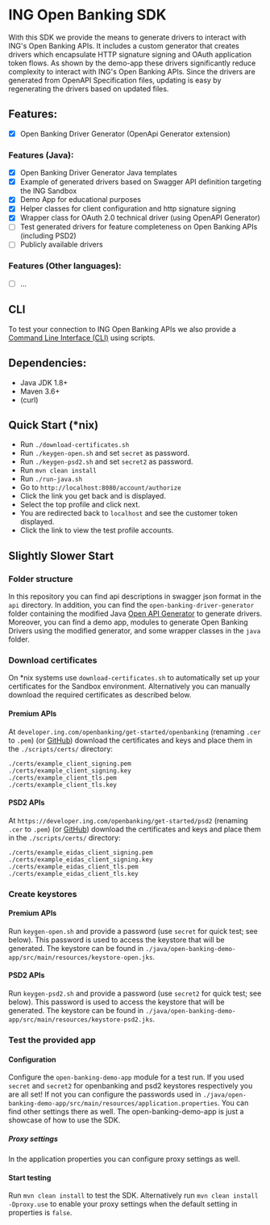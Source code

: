 # ING Open Banking SDK
With this SDK we provide the means to generate drivers to interact with ING's Open Banking APIs. It includes a custom generator that creates drivers which encapsulate HTTP signature signing and OAuth application token flows. As shown by the demo-app these drivers significantly reduce complexity to interact with ING's Open Banking APIs. Since the drivers are generated from OpenAPI Specification files, updating is easy by regenerating the drivers based on updated files.

## Features:
- [x] Open Banking Driver Generator (OpenApi Generator extension)
### Features (Java):
- [x] Open Banking Driver Generator Java templates
- [x] Example of generated drivers based on Swagger API definition targeting the ING Sandbox
- [x] Demo App for educational purposes
- [x] Helper classes for client configuration and http signature signing
- [x] Wrapper class for OAuth 2.0 technical driver (using OpenAPI Generator)
- [ ] Test generated drivers for feature completeness on Open Banking APIs (including PSD2)
- [ ] Publicly available drivers
### Features (Other languages):
- [ ] ...

## CLI
To test your connection to ING Open Banking APIs we also provide a [Command Line Interface (CLI)](https://github.com/ing-bank/ing-open-banking-cli) using scripts.

## Dependencies:
* Java JDK 1.8+
* Maven 3.6+
* (curl)

## Quick Start (*nix)
* Run `./download-certificates.sh`
* Run `./keygen-open.sh` and set `secret` as password.
* Run `./keygen-psd2.sh` and set `secret2` as password.
* Run  `mvn clean install`
* Run `./run-java.sh`
* Go to `http://localhost:8080/account/authorize`
* Click the link you get back and is displayed.
* Select the top profile and click next.
* You are redirected back to `localhost` and see the customer token displayed.
* Click the link to view the test profile accounts.

## Slightly Slower Start
### Folder structure
In this repository you can find api descriptions in swagger json format in the `api` directory. In addition, you can find the `open-banking-driver-generator` folder containing the modified Java [Open API Generator](https://github.com/OpenAPITools/openapi-generator) to generate drivers. Moreover, you can find a demo app, modules to generate Open Banking Drivers using the modified generator, and some wrapper classes in the `java` folder.

### Download certificates
On *nix systems use `download-certificates.sh` to automatically set up your certificates for the Sandbox environment. Alternatively you can manually download the required certificates as described below.
#### Premium APIs
At `developer.ing.com/openbanking/get-started/openbanking` (renaming `.cer` to `.pem`) (or [GitHub](https://github.com/ing-bank/ing-open-banking-cli/tree/develop/apps/sandbox/certificates)) download the certificates and keys and place them in the `./scripts/certs/` directory:
```
./certs/example_client_signing.pem
./certs/example_client_signing.key
./certs/example_client_tls.pem
./certs/example_client_tls.key
``` 
#### PSD2 APIs
At `https://developer.ing.com/openbanking/get-started/psd2` (renaming `.cer` to `.pem`) (or [GitHub](https://github.com/ing-bank/ing-open-banking-cli/tree/develop/apps/sandbox/certificates)) download the certificates and keys and place them in the `./scripts/certs/` directory:
```
./certs/example_eidas_client_signing.pem
./certs/example_eidas_client_signing.key
./certs/example_eidas_client_tls.pem
./certs/example_eidas_client_tls.key
```

### Create keystores
#### Premium APIs
Run `keygen-open.sh` and provide a password (use `secret` for quick test; see below). This password is used to access the keystore that will be generated. The keystore can be found in `./java/open-banking-demo-app/src/main/resources/keystore-open.jks`.
#### PSD2 APIs
Run `keygen-psd2.sh` and provide a password (use `secret2` for quick test; see below). This password is used to access the keystore that will be generated. The keystore can be found in `./java/open-banking-demo-app/src/main/resources/keystore-psd2.jks`.

### Test the provided app
#### Configuration
Configure the `open-banking-demo-app` module for a test run. If you used `secret` and `secret2` for openbanking and psd2 keystores respectively you are all set! If not you can configure the passwords used in `./java/open-banking-demo-app/src/main/resources/application.properties`. You can find other settings there as well. The open-banking-demo-app is just a showcase of how to use the SDK.
##### Proxy settings
In the application properties you can configure proxy settings as well.
#### Start testing
Run `mvn clean install` to test the SDK. Alternatively run `mvn clean install -Dproxy.use` to enable your proxy settings when the default setting in properties is `false`. 
